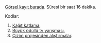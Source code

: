 [Görsel kayıt burada](https://drive.google.com/file/d/1QVIXkgY4_82bnhnCnjpk2D50BjXFn3DA). Süresi bir saat 16 dakika.

Kodlar: 
1) [Kağıt katlama](https://onlinegdb.com/tQoReRxKL),  
2) [Büyük ödüllü tv yarışması](https://onlinegdb.com/uKpzahF_x),
3) [Çizim projesinden alıştırmalar](https://onlinegdb.com/QmJYoa6Z0).
